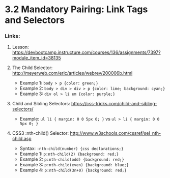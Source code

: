 # 3.2 Mandatory Pairing: Link Tags and Selectors

### Links:
1. Lesson: https://devbootcamp.instructure.com/courses/136/assignments/7397?module_item_id=38135

2. The Child Selector: http://meyerweb.com/eric/articles/webrev/200006b.html
	* Example 1: `body > p {color: green;}`
	* Example 2: `body > div > div > p {color: lime; background: cyan;}`
	* Example 3: `div ol > li em {color: purple;}`

3. Child and Sibling Selectors: https://css-tricks.com/child-and-sibling-selectors/
	* Example:
	`ul li { margin: 0 0 5px 0; }`
        vs
	`ul > li { margin: 0 0 5px 0; }`

4. CSS3 :nth-child() Selector: http://www.w3schools.com/cssref/sel_nth-child.asp
	* Syntax: `:nth-child(number) {css declarations;}`
	* Example 1: `p:nth-child(2) {background: red;}`
	* Example 2: `p:nth-child(odd) {background: red;}`
	* Example 3: `p:nth-child(even) {background: blue;}`
	* Example 4: `p:nth-child(3n+0) {background: red;}`
